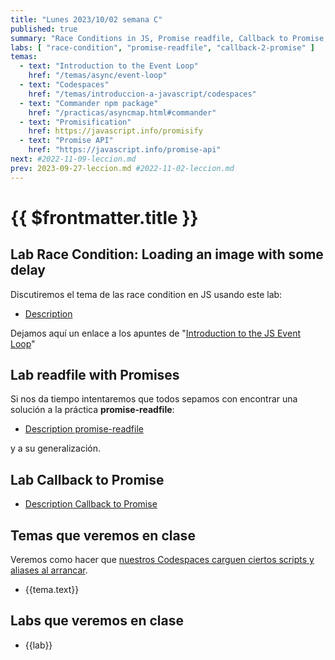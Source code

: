```yaml
---
title: "Lunes 2023/10/02 semana C"
published: true
summary: "Race Conditions in JS, Promise readfile, Callback to Promise, Promise all"
labs: [ "race-condition", "promise-readfile", "callback-2-promise" ]
temas: 
  - text: "Introduction to the Event Loop"
    href: "/temas/async/event-loop"
  - text: "Codespaces"
    href: "/temas/introduccion-a-javascript/codespaces"
  - text: "Commander npm package"
    href: "/practicas/asyncmap.html#commander"
  - text: "Promisification"
    href: https://javascript.info/promisify
  - text: "Promise API"
    href: "https://javascript.info/promise-api"
next: #2022-11-09-leccion.md
prev: 2023-09-27-leccion.md #2022-11-02-leccion.md
---
```


# {{ $frontmatter.title }}



## Lab Race Condition: Loading an image with some delay

Discutiremos el tema de las race condition en JS usando este lab:

*  [Description](/practicas/race-condition.html)

Dejamos aquí un enlace a los apuntes de "[Introduction to the JS Event Loop](/temas/async/event-loop/)"

## Lab readfile with Promises

Si nos da tiempo intentaremos que todos sepamos con encontrar una solución a la práctica **promise-readfile**:

* [Description promise-readfile](/practicas/promise-readfile.html)

y a su generalización.

## Lab Callback to Promise

* [Description Callback to Promise](/practicas/callback-2-promise.html)

## Temas que veremos en clase

Veremos como hacer que [nuestros  Codespaces carguen ciertos scripts y aliases al arrancar](/temas/introduccion-a-javascript/codespaces.html#personalizing-your-codespace).

<ul>
    <li  v-for="(tema, index) in $frontmatter.temas" :key="index">
    <a :href="tema.href" target="_blank">{{tema.text}}</a>
    </li>
</ul>

## Labs que veremos en clase

<ul>
    <li  v-for="(lab, index) in $frontmatter.labs" :key="index">
    <a :href="'/practicas/'+lab">{{lab}}</a>
    </li>
</ul>